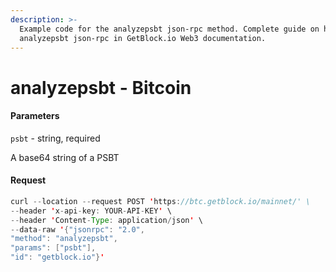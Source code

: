 ```yaml
---
description: >-
  Example code for the analyzepsbt json-rpc method. Сomplete guide on how to use
  analyzepsbt json-rpc in GetBlock.io Web3 documentation.
---
```


# analyzepsbt - Bitcoin

#### Parameters

`psbt` - string, required

A base64 string of a PSBT

#### Request

```java
curl --location --request POST 'https://btc.getblock.io/mainnet/' \
--header 'x-api-key: YOUR-API-KEY' \
--header 'Content-Type: application/json' \
--data-raw '{"jsonrpc": "2.0",
"method": "analyzepsbt",
"params": ["psbt"],
"id": "getblock.io"}'
```
